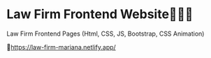 # <h1>Law Firm Frontend Website💼👩‍⚖</h1>
Law Firm Frontend Pages (Html, CSS, JS, Bootstrap, CSS Animation)

📌https://law-firm-mariana.netlify.app/
